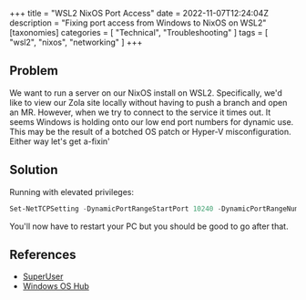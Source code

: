 +++
title = "WSL2 NixOS Port Access"
date = 2022-11-07T12:24:04Z
description = "Fixing port access from Windows to NixOS on WSL2"
[taxonomies]
categories = [ "Technical", "Troubleshooting" ]
tags = [ "wsl2", "nixos", "networking" ]
+++

## Problem

We want to run a server on our NixOS install on WSL2.
Specifically, we'd like to view our Zola site locally without having to push a branch and open an MR.
However, when we try to connect to the service it times out.
It seems Windows is holding onto our low end port numbers for dynamic use.
This may be the result of a botched OS patch or Hyper-V misconfiguration.
Either way let's get a-fixin'

## Solution

Running with elevated privileges:

```Powershell
Set-NetTCPSetting -DynamicPortRangeStartPort 10240 -DynamicPortRangeNumberOfPorts $(65535 - 10240)
```

You'll now have to restart your PC but you should be good to go after that.

## References

- [SuperUser](https://superuser.com/questions/1469431/cant-open-port-even-there-is-no-other-applications-are-listening-on-it-windows/1671709#1671709)
- [Windows OS Hub](http://woshub.com/powershell-configure-windows-networking/)
